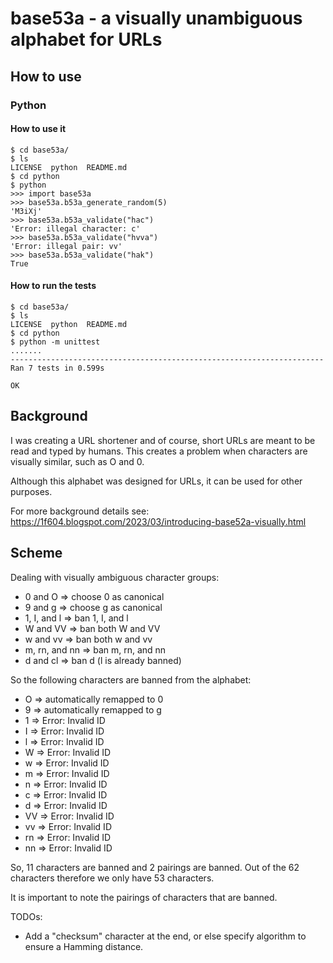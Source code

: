 # base53a - a visually unambiguous alphabet for URLs

## How to use

### Python

#### How to use it

```
$ cd base53a/
$ ls
LICENSE  python  README.md
$ cd python
$ python
>>> import base53a
>>> base53a.b53a_generate_random(5)
'M3iXj'
>>> base53a.b53a_validate("hac")
'Error: illegal character: c'
>>> base53a.b53a_validate("hvva")
'Error: illegal pair: vv'
>>> base53a.b53a_validate("hak")
True
```

#### How to run the tests
```
$ cd base53a/
$ ls
LICENSE  python  README.md
$ cd python
$ python -m unittest
.......
----------------------------------------------------------------------
Ran 7 tests in 0.599s

OK
```

## Background

I was creating a URL shortener and of course, short URLs are meant to be read and typed by humans. This creates a problem when characters are visually similar, such as O and 0.

Although this alphabet was designed for URLs, it can be used for other purposes.

For more background details see: https://1f604.blogspot.com/2023/03/introducing-base52a-visually.html

## Scheme

Dealing with visually ambiguous character groups:

*    0 and O => choose 0 as canonical
*    9 and g => choose g as canonical
*    1, I, and l => ban 1, I, and l
*    W and VV => ban both W and VV
*    w and vv => ban both w and vv
*    m, rn, and nn => ban m, rn, and nn
*    d and cl => ban d (l is already banned)

So the following characters are banned from the alphabet:

*    O => automatically remapped to 0
*    9 => automatically remapped to g
*    1 => Error: Invalid ID
*    I => Error: Invalid ID
*    l => Error: Invalid ID
*    W => Error: Invalid ID
*    w => Error: Invalid ID
*    m => Error: Invalid ID
*    n => Error: Invalid ID
*    c => Error: Invalid ID
*    d => Error: Invalid ID
*    VV => Error: Invalid ID
*    vv => Error: Invalid ID
*    rn => Error: Invalid ID
*    nn => Error: Invalid ID

So, 11 characters are banned and 2 pairings are banned. Out of the 62 characters therefore we only have 53 characters. 

It is important to note the pairings of characters that are banned.

TODOs:
- Add a "checksum" character at the end, or else specify algorithm to ensure a Hamming distance.
